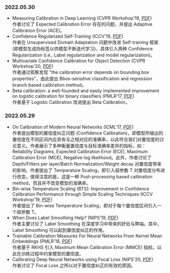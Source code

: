 ### 2022.05.30
- Measuring Calibration in Deep Learning (CVPR Workshop'19, [PDF](https://openaccess.thecvf.com/content_CVPRW_2019/papers/Uncertainty%20and%20Robustness%20in%20Deep%20Visual%20Learning/Nixon_Measuring_Calibration_in_Deep_Learning_CVPRW_2019_paper.pdf))  
  作者讨论了 Expected Calibration Error 存在的问题，并提出 Adaptive Calibration Error (ACE)。
- Confidence Regularized Self-Training (ICCV'19, [PDF](https://openaccess.thecvf.com/content_ICCV_2019/papers/Zou_Confidence_Regularized_Self-Training_ICCV_2019_paper.pdf))  
  作者在 Unsupervised Domain Adaptation 问题中改进 Self-training 框架 (即模型生成伪标签以供模型不断迭代学习)，具体引入两种 Confidence Regularization (i.e., Label regularization and model regularization)。  
- Multivariate Confidence Calibration for Object Detection (CVPR Workshop'20, [PDF](https://openaccess.thecvf.com/content_CVPRW_2020/papers/w20/Kuppers_Multivariate_Confidence_Calibration_for_Object_Detection_CVPRW_2020_paper.pdf))  
  作者通过观察发现 "the calibration error depends on bounding box properties"，由此提出 Bbox-sensitive classification and regression branch based calibration method。   
- Beta calibration: a well-founded and easily implemented improvement on
logistic calibration for binary classifiers (PMLR'17, [PDF](http://proceedings.mlr.press/v54/kull17a/kull17a.pdf))  
  作者基于 Logistic Calibration 改进提出 Beta Calibration。


### 2022.05.29
- On Calibration of Modern Neural Networks (ICML'17, [PDF](https://arxiv.org/abs/1706.04599))    
  作者提出模型的置信度纠正问题 (Confidence Calibration)，即模型所输出的置信度在不同区间内应具有与之相对应的准确率，以此符合我们对置信度的讨论意义。作者展示了多种衡量置信度与目标准确率差异的指标，如：Reliability Diagrams, Expected Calibration Error (ECE), Maximum Calibration Error (MCE), Negative log likelihood。此外，作者讨论了 Depth/Filters per layer/Batch Normalization/Weight decay 对置信度带来的影响。作者提出了 Temperature Scaling，即引入超参数 T 对置信度分布进行改变。值得注意的是，这是一种 Post-processing based calibration method，而且并不改变模型的准确率。    
- Bin-wise Temperature Scaling (BTS): Improvement in Confidence Calibration Performance through Simple Scaling Techniques (ICCV Workshop'19, [PDF](https://arxiv.org/pdf/1908.11528v2.pdf))  
  作者提出了 Bin-wise Temperature Scaling，即对于每个置信度区间引入一个超参数 T。  
- When Does Label Smoothing Help?  (NIPS'19, [PDF](https://arxiv.org/pdf/1906.02629.pdf))  
  作者主要讨论了 Label Smoothing 在深度学习中带来的好处与弊端。其中，Label Smoothing 可以起到置信度纠正的作用。  
- Trainable Calibration Measures For Neural Networks From Kernel Mean Embeddings (PMLR'18, [PDF](http://proceedings.mlr.press/v80/kumar18a/kumar18a.pdf))  
  作者基于 RKHS 引入 Maximum Mean Calibration Error (MMCE) 指标，以此在训练过程中约束模型的置信度。  
- Calibrating Deep Neural Networks using Focal Loss (NIPS'20, [PDF](https://arxiv.org/pdf/2002.09437.pdf))  
  作者讨论了 Focal Loss 之所以对于置信度纠正的有效的原因。  
